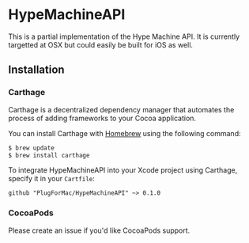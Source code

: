 # HypeMachineAPI

This is a partial implementation of the Hype Machine API. It is currently targetted at OSX but could easily be built for iOS as well.

## Installation

### Carthage

Carthage is a decentralized dependency manager that automates the process of adding frameworks to your Cocoa application.

You can install Carthage with [Homebrew](http://brew.sh/) using the following command:

```bash
$ brew update
$ brew install carthage
```

To integrate HypeMachineAPI into your Xcode project using Carthage, specify it in your `Cartfile`:

```ogdl
github "PlugForMac/HypeMachineAPI" ~> 0.1.0
```

### CocoaPods

Please create an issue if you'd like CocoaPods support.
